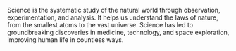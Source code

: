 Science is the systematic study of the natural world through observation, experimentation, and analysis. It helps us understand the laws of nature, from the smallest atoms to the vast universe. Science has led to groundbreaking discoveries in medicine, technology, and space exploration, improving human life in countless ways. 
